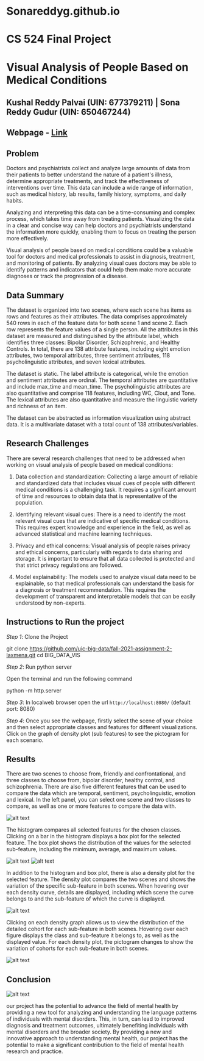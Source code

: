 # Sonareddyg.github.io

# CS 524 Final Project

# Visual Analysis of People Based on Medical Conditions

## Kushal Reddy Palvai (UIN: 677379211) | Sona Reddy Gudur (UIN: 650467244)


## Webpage -  [Link](https://Sonareddyg.github.io/) 


## Problem

Doctors and psychiatrists collect and analyze large amounts of data from their patients to better understand the nature of a patient's illness, determine appropriate treatments, and track the effectiveness of interventions over time. This data can include a wide range of information, such as medical history, lab results, family history, symptoms, and daily habits.

Analyzing and interpreting this data can be a time-consuming and complex process, which takes time away from treating patients. Visualizing the data in a clear and concise way can help doctors and psychiatrists understand the information more quickly, enabling them to focus on treating the person more effectively.

Visual analysis of people based on medical conditions could be a valuable tool for doctors and medical professionals to assist in diagnosis, treatment, and monitoring of patients. By analyzing visual cues doctors may be able to identify patterns and indicators that could help them make more accurate diagnoses or track the progression of a disease. 



## Data Summary 

The dataset is organized into two scenes, where each scene has items as rows and features as their attributes. The data comprises approximately 540 rows in each of the feature data for both scene 1 and scene 2. Each row represents the feature values of a single person. All the attributes in this dataset are measured and distinguished by the attribute label, which identifies three classes: Bipolar Disorder, Schizophrenic, and Healthy Controls. In total, there are 138 attribute features, including eight emotion attributes, two temporal attributes, three sentiment attributes, 118 psycholinguistic attributes, and seven lexical attributes.

The dataset is static. The label attribute is categorical, while the emotion and sentiment attributes are ordinal. The temporal attributes are quantitative and include max_time and mean_time. The psycholinguistic attributes are also quantitative and comprise 118 features, including WC, Clout, and Tone. The lexical attributes are also quantitative and measure the linguistic variety and richness of an item.

The dataset can be abstracted as information visualization using abstract data. It is a multivariate dataset with a total count of 138 attributes/variables.




## Research Challenges 

There are several research challenges that need to be addressed when working on visual analysis of people based on medical conditions:

1. Data collection and standardization: Collecting a large amount of reliable and standardized data that includes visual cues of people with different medical conditions is a challenging task. It requires a significant amount of time and resources to obtain data that is representative of the population.

2. Identifying relevant visual cues: There is a need to identify the most relevant visual cues that are indicative of specific medical conditions. This requires expert knowledge and experience in the field, as well as advanced statistical and machine learning techniques.


3. Privacy and ethical concerns: Visual analysis of people raises privacy and ethical concerns, particularly with regards to data sharing and storage. It is important to ensure that all data collected is protected and that strict privacy regulations are followed.

4. Model explainability: The models used to analyze visual data need to be explainable, so that medical professionals can understand the basis for a diagnosis or treatment recommendation. This requires the development of transparent and interpretable models that can be easily understood by non-experts.


## Instructions to Run the project

_Step 1_: Clone the Project

git clone https://github.com/uic-big-data/fall-2021-assignment-2-laxmena.git
cd BIG_DATA_VIS



_Step 2_: Run python server

Open the terminal and run the following command 

python -m http.server


_Step 3_: In localweb browser open the url `http://localhost:8080/` (default port: 8080)

_Step 4_: Once you see the webpage, firstly select the scene of your choice and then select appropriate classes and features for different visualizations. Click on the graph of density plot (sub features) to see the pictogram for each scenario. 



## Results

There are two scenes to choose from, friendly and confrontational, and three classes to choose from, bipolar disorder, healthy control, and schizophrenia. There are also five different features that can be used to compare the data which are temporal, sentiment, psycholinguistic, emotion and lexical. In the left panel, you can select one scene and two classes to compare, as well as one or more features to compare the data with.  



![alt text](SS4.png)


The histogram compares all selected features for the chosen classes. Clicking on a bar in the histogram displays a box plot for the selected feature. The box plot shows the distribution of the values for the selected sub-feature, including the minimum, average, and maximum values. 

![alt text](SS1.png)
![alt text](SS2.png)


In addition to the histogram and box plot, there is also a density plot for the selected feature. The density plot compares the two scenes and shows the variation of the specific sub-feature in both scenes. When hovering over each density curve, details are displayed, including which scene the curve belongs to and the sub-feature of which the curve is displayed.

![alt text](SS3.png)

Clicking on each density graph allows us to view the distribution of the detailed cohort for each sub-feature in both scenes. Hovering over each figure displays the class and sub-feature it belongs to, as well as the displayed value. For each density plot, the pictogram changes to show the variation of cohorts for each sub-feature in both scenes.

![alt text](Pictogram.png)

## Conclusion

![alt text](Fullpage.JPG)

our project has the potential to advance the field of mental health by providing a new tool for analyzing and understanding the language patterns of individuals with mental disorders. This, in turn, can lead to improved diagnosis and treatment outcomes, ultimately benefiting individuals with mental disorders and the broader society. By providing a new and innovative approach to understanding mental health, our project has the potential to make a significant contribution to the field of mental health research and practice.










